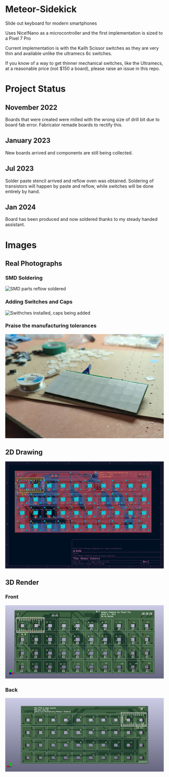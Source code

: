 # Meteor-Sidekick
Slide out keyboard for modern smartphones

Uses Nice!Nano as a microcontroller and the first implementation is sized to a Pixel 7 Pro

Current implementation is with the Kailh Scissor switches as they are very thin and available unlike the ultramecs 6c switches.

If you know of a way to get thinner mechanical switches, like the Ultramecs, at a reasonable price (not $150 a board), please raise an issue in this repo.

# Project Status
## November 2022
Boards that were created were milled with the wrong size of drill bit due to board fab error.
Fabricator remade boards to rectify this.

## January 2023
New boards arrived and components are still being collected.

## Jul 2023
Solder paste stencil arrived and reflow oven was obtained.
Soldering of transistors will happen by paste and reflow, while switches will be done entirely by hand.

## Jan 2024
Board has been produced and now soldered thanks to my steady handed assistant.

# Images
## Real Photographs
### SMD Soldering
![SMD parts reflow soldered](https://raw.githubusercontent.com/RadioAndrea/Meteor-Sidekick/main/reflow.png)

### Adding Switches and Caps
![Swithches installed, caps being added](https://raw.githubusercontent.com/RadioAndrea/Meteor-Sidekick/main/switchcaps.png)
### Praise the manufacturing tolerances
![Only one keyswitch was out of tolerence](https://raw.githubusercontent.com/RadioAndrea/Meteor-Sidekick/main/tolerances.png)

## 2D Drawing
![Back of keyboard](https://raw.githubusercontent.com/RadioAndrea/Meteor-Sidekick/main/drawing.png)

## 3D Render
### Front

![Front of keyboard](https://raw.githubusercontent.com/RadioAndrea/Meteor-Sidekick/main/3d_front.png)
### Back
![Back of keyboard](https://raw.githubusercontent.com/RadioAndrea/Meteor-Sidekick/main/3d_back.png)
